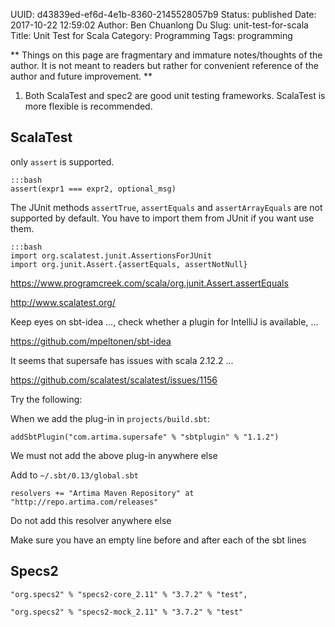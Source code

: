 UUID: d43839ed-ef6d-4e1b-8360-2145528057b9
Status: published
Date: 2017-10-22 12:59:02
Author: Ben Chuanlong Du
Slug: unit-test-for-scala
Title: Unit Test for Scala
Category: Programming
Tags: programming

**
Things on this page are
fragmentary and immature notes/thoughts of the author.
It is not meant to readers
but rather for convenient reference of the author and future improvement.
**

1. Both ScalaTest and spec2 are good unit testing frameworks. 
    ScalaTest is more flexible is recommended.

## ScalaTest

only `assert` is supported. 

    :::bash
    assert(expr1 === expr2, optional_msg)

The JUnit methods `assertTrue`, `assertEquals` and `assertArrayEquals` 
are not supported by default.
You have to import them from JUnit if you want use them.

    :::bash
    import org.scalatest.junit.AssertionsForJUnit
    import org.junit.Assert.{assertEquals, assertNotNull}


https://www.programcreek.com/scala/org.junit.Assert.assertEquals


http://www.scalatest.org/

Keep eyes on sbt-idea ..., 
check whether a plugin for IntelliJ is available, ...

https://github.com/mpeltonen/sbt-idea



It seems that supersafe has issues with scala 2.12.2 ...

https://github.com/scalatest/scalatest/issues/1156




Try the following:

When we add the plug-in in `projects/build.sbt`:

    addSbtPlugin("com.artima.supersafe" % "sbtplugin" % "1.1.2")

We must not add the above plug-in anywhere else

Add to `~/.sbt/0.13/global.sbt`

    resolvers += "Artima Maven Repository" at "http://repo.artima.com/releases"

Do not add this resolver anywhere else

Make sure you have an empty line before and after each of the sbt lines


## Specs2

    "org.specs2" % "specs2-core_2.11" % "3.7.2" % "test",

    "org.specs2" % "specs2-mock_2.11" % "3.7.2" % "test"
